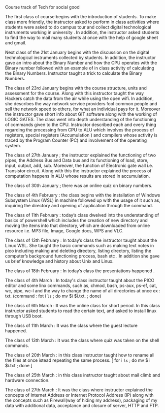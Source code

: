 Course track of Tech for social good 


The first class of course begins with the introduction of students. To make class more friendly, the instructor asked to perform in class activities where students were asked to do campus tour and collect digital technological instruments working in university . In addition, the instructor asked students to find the way to mail many students at once with the help of google sheet and gmail. 

Next class of the 21st January begins with the discussion on the digital technological instruments collected by students. In addition, the instructor gave an intro about the Binary Number and how the CPU operates with the Binary number followed with an example of in class activity of calculating the Binary Numbers. Instructor taught a trick to calculate the Binary Numbers. 

The class of 23rd January begins with the course structure, units and assessment for the course. Along with this instructor taught the way Hackers catch the data from the air while using the open wifi. In addition, she describes the way network service providers fool common people and sell the network speed to others, for what an individual pays for it. Moreover the instructor gave short info about GIT software along with the working of LOGIC GATES. The class went into depth understanding of the functioning of commands given to the CPU. Instructor described each and every thing regarding the processing from CPU to ALU which involves the process of registers, special registers (Accumulation ) and compilers whose activity is traced by the Program Counter (PC) and involvement of the operating system. 

The class of 27th January ; the instructor explained the functioning of two pipes, the Address Bus and Data bus and its functioning of load, store, input, output, add, sub. Moreover, the function of Electronic gate wall i.e. Transistor circuit. Along with this the instructor explained the process of computation happens in ALU whose results are stored in accumulation. 

The class of 30th January ; there was an online quiz on binary numbers. 

The class of  4th February : the class begins with the installation of Windows Subsystem Linux (WSL) in machine followed up with the usage of it such as, inquiring the directory and opening of application through the command. 

The class of 11th February : today’s class dwelved into the understanding of basics of powershell which includes the creation of new directory and moving the items into that directory, which are downloaded from online resource i.e. MP3 file, Image, Google docs, WPS and VLC. 


The class of 13th February : In today’s class the instructor taught about the Linux WSL. She taught the basic commands such as making text notes in pico including making and deleting directory, listing directory, listing the computer’s background functioning process, bash etc . In addition she gave us brief knowledge and history about Unix and Linux. 

The class of 18th February : In today’s class the presentations happened . 

The class of 4th March : In today's class instructor taught about the PICO editor and some linx commands, such as, chmod, bash, ps-aux, ps-ef, cat, wc, pipe, wc-l and the way to change the name of all directories at once ex : txt. (command : fot i `ls` ; do mv $i $i.txt. ; done) 

The class of 6th March : It was the online class for short period. In this class instructor asked students to read the certain text, and asked to install linux through USB boot. 

The class of 11th March : It was the class where the guest lecture happened. 

The class of 13th March : It was the class where quiz was taken on the shell commands. 

The class of 20th March : in this class instructor taught how to rename all the files at once istead repeating the same process. [ for i `ls` ; do mv $ i $i.txt ; done ] 

The class of 25th March : in this class instructor taught about mail climb and hardware connection. 

The class of 27th March : It was the class where instructor explained the concepts of Internet Address or Internet Protocol Address (IP) along with the concepts such as Firewall(way of hiding my address), packaging of my data with additional data, acceptance and closure of server, HTTP and FTP. 
